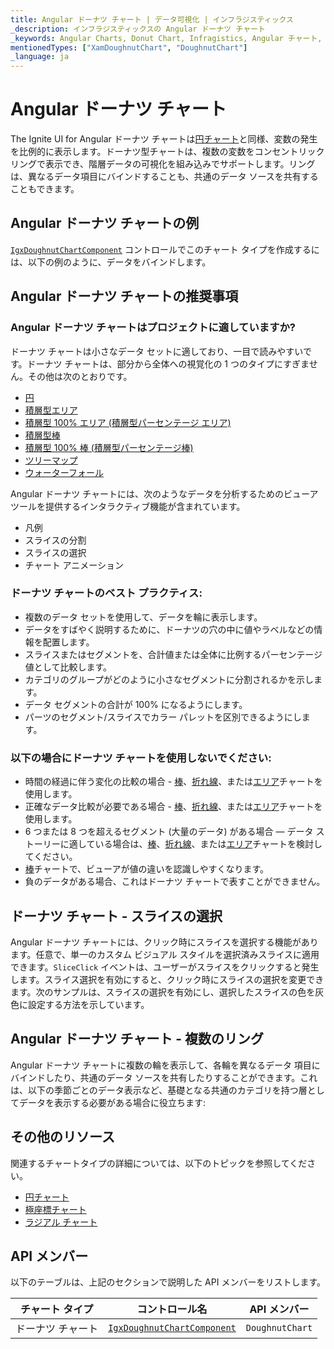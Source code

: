 ```yaml
---
title: Angular ドーナツ チャート | データ可視化 | インフラジスティックス
_description: インフラジスティックスの Angular ドーナツ チャート
_keywords: Angular Charts, Donut Chart, Infragistics, Angular チャート, ドーナツ チャート, インフラジスティックス
mentionedTypes: ["XamDoughnutChart", "DoughnutChart"]
_language: ja
---
```


# Angular ドーナツ チャート

The Ignite UI for Angular ドーナツ チャートは[円チャート](pie-chart.md)と同様、変数の発生を比例的に表示します。ドーナツ型チャートは、複数の変数をコンセントリック リングで表示でき、階層データの可視化を組み込みでサポートします。リングは、異なるデータ項目にバインドすることも、共通のデータ ソースを共有することもできます。

## Angular ドーナツ チャートの例

[`IgxDoughnutChartComponent`]({environment:dvApiBaseUrl}/products/ignite-ui-angular/api/docs/typescript/latest/classes/igxdoughnutchartcomponent.html) コントロールでこのチャート タイプを作成するには、以下の例のように、データをバインドします。

<code-view style="height: 600px"
           data-demos-base-url="{environment:dvDemosBaseUrl}"
           iframe-src="{environment:dvDemosBaseUrl}/charts/doughnut-chart-legend"
           github-src="charts/doughnut-chart/legend"
           alt="Angular ドーナツ チャートの凡例" >
</code-view>

<div class="divider--half"></div>

## Angular ドーナツ チャートの推奨事項

### Angular ドーナツ チャートはプロジェクトに適していますか?

ドーナツ チャートは小さなデータ セットに適しており、一目で読みやすいです。ドーナツ チャートは、部分から全体への視覚化の 1 つのタイプにすぎません。その他は次のとおりです。

-   [円](pie-chart.md)
    <!-- - Funnel  -->
-   [積層型エリア](area-chart.md)
-   [積層型 100% エリア (積層型パーセンテージ エリア)](area-chart.md)
-   [積層型棒](bar-chart.md)
-   [積層型 100% 棒 (積層型パーセンテージ棒)](bar-chart.md)
-   [ツリーマップ](treemap-chart.md)
-   [ウォーターフォール](column-chart.md)

Angular ドーナツ チャートには、次のようなデータを分析するためのビューア ツールを提供するインタラクティブ機能が含まれています。

-   凡例
-   スライスの分割
-   スライスの選択
-   チャート アニメーション

### ドーナツ チャートのベスト プラクティス:

-   複数のデータ セットを使用して、データを輪に表示します。
-   データをすばやく説明するために、ドーナツの穴の中に値やラベルなどの情報を配置します。
-   スライスまたはセグメントを、合計値または全体に比例するパーセンテージ値として比較します。
-   カテゴリのグループがどのように小さなセグメントに分割されるかを示します。
-   データ セグメントの合計が 100% になるようにします。
-   パーツのセグメント/スライスでカラー パレットを区別できるようにします。

### 以下の場合にドーナツ チャートを使用しないでください:

-   時間の経過に伴う変化の比較の場合 - [棒](bar-chart.md)、[折れ線](line-chart.md)、または[エリア](area-chart.md)チャートを使用します。
-   正確なデータ比較が必要である場合 - [棒](bar-chart.md)、[折れ線](line-chart.md)、または[エリア](area-chart.md)チャートを使用します。
-   6 つまたは 8 つを超えるセグメント (大量のデータ) がある場合 — データ ストーリーに適している場合は、[棒](bar-chart.md)、[折れ線](line-chart.md)、または[エリア](area-chart.md)チャートを検討してください。
-   [棒](bar-chart.md)チャートで、ビューアが値の違いを認識しやすくなります。
-   負のデータがある場合、これはドーナツ チャートで表すことができません。

## ドーナツ チャート - スライスの選択

Angular ドーナツ チャートには、クリック時にスライスを選択する機能があります。任意で、単一のカスタム ビジュアル スタイルを選択済みスライスに適用できます。`SliceClick` イベントは、ユーザーがスライスをクリックすると発生します。スライス選択を有効にすると、クリック時にスライスの選択を変更できます。次のサンプルは、スライスの選択を有効にし、選択したスライスの色を灰色に設定する方法を示しています。

<code-view style="height: 600px"
           data-demos-base-url="{environment:dvDemosBaseUrl}"
           iframe-src="{environment:dvDemosBaseUrl}/charts/doughnut-chart-selection"
           github-src="charts/doughnut-chart/selection"
           alt="Angular ドーナツ スライスの選択" >
</code-view>

<div class="divider--half"></div>

## Angular ドーナツ チャート - 複数のリング

Angular ドーナツ チャートに複数の輪を表示して、各輪を異なるデータ 項目にバインドしたり、共通のデータ ソースを共有したりすることができます。これは、以下の季節ごとのデータ表示など、基礎となる共通のカテゴリを持つ層としてデータを表示する必要がある場合に役立ちます:

<code-view style="height: 600px"
           data-demos-base-url="{environment:dvDemosBaseUrl}"
           iframe-src="{environment:dvDemosBaseUrl}/charts/doughnut-chart-rings"
           github-src="charts/doughnut-chart/rings"
           alt="Angular ドーナツ チャート複数のリング" >
</code-view>

<div class="divider--half"></div>

## その他のリソース

関連するチャートタイプの詳細については、以下のトピックを参照してください。

-   [円チャート](pie-chart.md)
-   [極座標チャート](polar-chart.md)
-   [ラジアル チャート](radial-chart.md)

## API メンバー

以下のテーブルは、上記のセクションで説明した API メンバーをリストします。

| チャート タイプ  | コントロール名                                                                                                                                                | API メンバー        |
| --------- | ------------------------------------------------------------------------------------------------------------------------------------------------------ | --------------- |
| ドーナツ チャート | [`IgxDoughnutChartComponent`]({environment:dvApiBaseUrl}/products/ignite-ui-angular/api/docs/typescript/latest/classes/igxdoughnutchartcomponent.html) | `DoughnutChart` |
